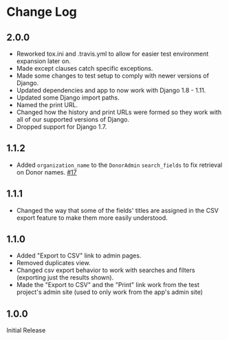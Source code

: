 Change Log
==========


2.0.0
-----

* Reworked tox.ini and .travis.yml to allow for easier test environment expansion later on.
* Made except clauses catch specific exceptions.
* Made some changes to test setup to comply with newer versions of Django.
* Updated dependencies and app to now work with Django 1.8 - 1.11.
* Updated some Django import paths.
* Named the print URL.
* Changed how the history and print URLs were formed so they work with all of our supported versions of Django.
* Dropped support for Django 1.7.


1.1.2
-----

* Added `organization_name` to the `DonorAdmin` `search_fields` to fix retrieval on Donor names. [#17](https://github.com/unt-libraries/django-accession/issues/17)


1.1.1
-----

* Changed the way that some of the fields' titles are assigned in the CSV export
feature to make them more easily understood.


1.1.0
-----

* Added "Export to CSV" link to admin pages.
* Removed duplicates view.
* Changed csv export behavior to work with searches and filters (exporting just the results shown).
* Made the "Export to CSV" and the "Print" link work from the test project's admin
site (used to only work from the app's admin site)


1.0.0
-----

Initial Release
